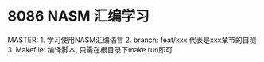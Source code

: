 # 8086 NASM 汇编学习
MASTER:
    1. 学习使用NASM汇编语言
    2. branch: feat/xxx 代表是xxx章节的自测
    3. Makefile: 编译脚本, 只需在根目录下make run即可